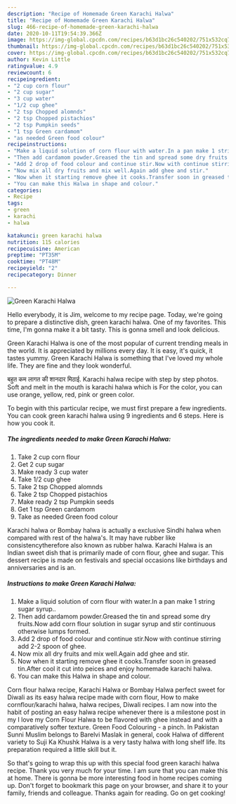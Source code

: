 ```yaml
---
description: "Recipe of Homemade Green Karachi Halwa"
title: "Recipe of Homemade Green Karachi Halwa"
slug: 466-recipe-of-homemade-green-karachi-halwa
date: 2020-10-11T19:54:39.366Z
image: https://img-global.cpcdn.com/recipes/b63d1bc26c540202/751x532cq70/green-karachi-halwa-recipe-main-photo.jpg
thumbnail: https://img-global.cpcdn.com/recipes/b63d1bc26c540202/751x532cq70/green-karachi-halwa-recipe-main-photo.jpg
cover: https://img-global.cpcdn.com/recipes/b63d1bc26c540202/751x532cq70/green-karachi-halwa-recipe-main-photo.jpg
author: Kevin Little
ratingvalue: 4.9
reviewcount: 6
recipeingredient:
- "2 cup corn flour"
- "2 cup sugar"
- "3 cup water"
- "1/2 cup ghee"
- "2 tsp Chopped alomnds"
- "2 tsp Chopped pistachios"
- "2 tsp Pumpkin seeds"
- "1 tsp Green cardamom"
- "as needed Green food colour"
recipeinstructions:
- "Make a liquid solution of corn flour with water.In a pan make 1 string sugar syrup.."
- "Then add cardamom powder.Greased the tin and spread some dry fruits.Now add corn flour solution in sugar syrup and stir continuous otherwise lumps formed."
- "Add 2 drop of food colour and continue stir.Now with continue stirring add 2-2 spoon of ghee."
- "Now mix all dry fruits and mix well.Again add ghee and stir."
- "Now when it starting remove ghee it cooks.Transfer soon in greased tin.After cool it cut into peices and enjoy homemade karachi halwa."
- "You can make this Halwa in shape and colour."
categories:
- Recipe
tags:
- green
- karachi
- halwa

katakunci: green karachi halwa 
nutrition: 115 calories
recipecuisine: American
preptime: "PT35M"
cooktime: "PT48M"
recipeyield: "2"
recipecategory: Dinner

---
```



![Green Karachi Halwa](https://img-global.cpcdn.com/recipes/b63d1bc26c540202/751x532cq70/green-karachi-halwa-recipe-main-photo.jpg)

Hello everybody, it is Jim, welcome to my recipe page. Today, we're going to prepare a distinctive dish, green karachi halwa. One of my favorites. This time, I'm gonna make it a bit tasty. This is gonna smell and look delicious.

Green Karachi Halwa is one of the most popular of current trending meals in the world. It is appreciated by millions every day. It is easy, it's quick, it tastes yummy. Green Karachi Halwa is something that I've loved my whole life. They are fine and they look wonderful.

बहुत कम लागत की शानदार मिठाई. Karachi halwa recipe with step by step photos. Soft and melt in the mouth is karachi halwa which is For the color, you can use orange, yellow, red, pink or green color.


To begin with this particular recipe, we must first prepare a few ingredients. You can cook green karachi halwa using 9 ingredients and 6 steps. Here is how you cook it.

<!--inarticleads1-->

##### The ingredients needed to make Green Karachi Halwa:

1. Take 2 cup corn flour
1. Get 2 cup sugar
1. Make ready 3 cup water
1. Take 1/2 cup ghee
1. Take 2 tsp Chopped alomnds
1. Take 2 tsp Chopped pistachios
1. Make ready 2 tsp Pumpkin seeds
1. Get 1 tsp Green cardamom
1. Take as needed Green food colour


Karachi halwa or Bombay halwa is actually a exclusive Sindhi halwa when compared with rest of the halwa&#39;s. It may have rubber like consistencytherefore also known as rubber halwa. Karachi Halwa is an Indian sweet dish that is primarily made of corn flour, ghee and sugar. This dessert recipe is made on festivals and special occasions like birthdays and anniversaries and is an. 

<!--inarticleads2-->

##### Instructions to make Green Karachi Halwa:

1. Make a liquid solution of corn flour with water.In a pan make 1 string sugar syrup..
1. Then add cardamom powder.Greased the tin and spread some dry fruits.Now add corn flour solution in sugar syrup and stir continuous otherwise lumps formed.
1. Add 2 drop of food colour and continue stir.Now with continue stirring add 2-2 spoon of ghee.
1. Now mix all dry fruits and mix well.Again add ghee and stir.
1. Now when it starting remove ghee it cooks.Transfer soon in greased tin.After cool it cut into peices and enjoy homemade karachi halwa.
1. You can make this Halwa in shape and colour.


Corn flour halwa recipe, Karachi Halwa or Bombay Halwa perfect sweet for Diwali as its easy halwa recipe made with corn flour, How to make cornflour/karachi halwa, halwa recipes, Diwali recipes. I am now into the habit of posting an easy halwa recipe whenever there is a milestone post in my I love my Corn Flour Halwa to be flavored with ghee instead and with a comparatively softer texture. Green Food Colouring - a pinch. In Pakistan Sunni Muslim belongs to Barelvi Maslak in general, cook Halwa of different variety to Suji Ka Khushk Halwa is a very tasty halwa with long shelf life. Its preparation required a little skill but it. 

So that's going to wrap this up with this special food green karachi halwa recipe. Thank you very much for your time. I am sure that you can make this at home. There is gonna be more interesting food in home recipes coming up. Don't forget to bookmark this page on your browser, and share it to your family, friends and colleague. Thanks again for reading. Go on get cooking!

